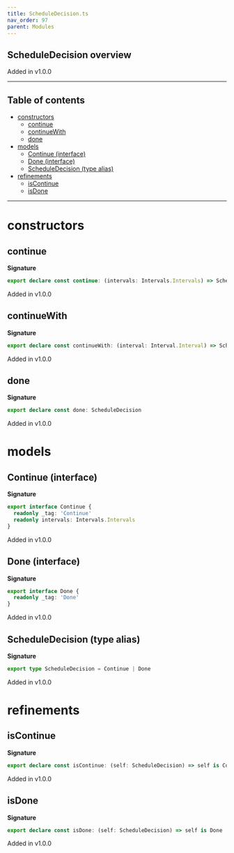 ```yaml
---
title: ScheduleDecision.ts
nav_order: 97
parent: Modules
---
```


## ScheduleDecision overview

Added in v1.0.0

---

<h2 class="text-delta">Table of contents</h2>

- [constructors](#constructors)
  - [continue](#continue)
  - [continueWith](#continuewith)
  - [done](#done)
- [models](#models)
  - [Continue (interface)](#continue-interface)
  - [Done (interface)](#done-interface)
  - [ScheduleDecision (type alias)](#scheduledecision-type-alias)
- [refinements](#refinements)
  - [isContinue](#iscontinue)
  - [isDone](#isdone)

---

# constructors

## continue

**Signature**

```ts
export declare const continue: (intervals: Intervals.Intervals) => ScheduleDecision
```

Added in v1.0.0

## continueWith

**Signature**

```ts
export declare const continueWith: (interval: Interval.Interval) => ScheduleDecision
```

Added in v1.0.0

## done

**Signature**

```ts
export declare const done: ScheduleDecision
```

Added in v1.0.0

# models

## Continue (interface)

**Signature**

```ts
export interface Continue {
  readonly _tag: 'Continue'
  readonly intervals: Intervals.Intervals
}
```

Added in v1.0.0

## Done (interface)

**Signature**

```ts
export interface Done {
  readonly _tag: 'Done'
}
```

Added in v1.0.0

## ScheduleDecision (type alias)

**Signature**

```ts
export type ScheduleDecision = Continue | Done
```

Added in v1.0.0

# refinements

## isContinue

**Signature**

```ts
export declare const isContinue: (self: ScheduleDecision) => self is Continue
```

Added in v1.0.0

## isDone

**Signature**

```ts
export declare const isDone: (self: ScheduleDecision) => self is Done
```

Added in v1.0.0
